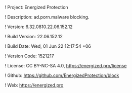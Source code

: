 ! Project: Energized Protection

! Description: ad.porn.malware blocking.

! Version: 6.32.0810.22.06.152.12

! Build Version: 22.06.152.12

! Build Date: Wed, 01 Jun 22 12:17:54 +06

! Version Code: 1521217

! License: CC BY-NC-SA 4.0, https://energized.pro/license

! Github: https://github.com/EnergizedProtection/block

! Web: https://energized.pro
